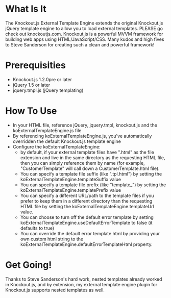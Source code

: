 # What Is It

The Knockout.js External Template Engine extends the original Knockout.js jQuery template engine to allow you to load external templates.
PLEASE go check out knockoutjs.com.  Knockout.js is a powerful MVVM framework for building web apps using HTML/JavaScript/CSS.
Many kudos and high fives to Steve Sanderson for creating such a clean and powerful framework!

# Prerequisities
* Knockout.js 1.2.0pre or later
* jQuery 1.5 or later
* jquery.tmpl.js (jQuery templating)

# How To Use

* In your HTML file, reference jQuery, jquery.tmpl, knockout.js and the koExternalTemplateEngine.js file
* By referencing koExternalTemplateEngine.js, you've automatically overridden the default Knockout.js template engine
* Configure the koExternalTemplateEngine:
    * by default, if your external template files have ".html" as the file extension and live in the same directory as the requesting HTML file, then you can simply reference them by name (for example, "CustomerTemplate" will call down a CustomerTemplate.html file).
    * You can specify a template file suffix (like ".tpl.html") by setting the koExternalTemplateEngine.templateSuffix value
    * You can specify a template file prefix (like "template_") by setting the koExternalTemplateEngine.templatePrefix value
    * You can specify a different URL/path to the template files if you prefer to keep them in a different directory than the requesting HTML file by setting the koExternalTemplateEngine.templateUrl value.
    * You can choose to turn off the default error template by setting koExternalTemplateEngine.useDefaultErrorTemplate to false (it defaults to true)
    * You can override the default error template html by providing your own custom html string to the koExternalTemplateEngine.defaultErrorTemplateHtml property.

# Get Going!
Thanks to Steve Sanderson's hard work, nested templates already worked in Knockout.js, and by extension, my external template engine plugin for Knockout.js supports nested templates as well.